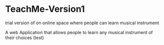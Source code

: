 # TeachMe-Version1

trial version of on online space where people can learn musical instrument

A web Application that allows people to learn any musical instrument of their choices (test)
